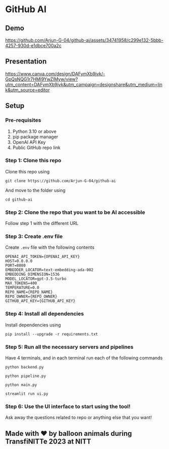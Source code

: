 # GitHub AI

## Demo
https://github.com/Arjun-G-04/github-ai/assets/34741958/c299e132-5bbb-4257-930d-e1dbce700a2c

## Presentation
https://www.canva.com/design/DAFymXb9jvk/-GpQsNQG1r7HMl9YwZlMyw/view?utm_content=DAFymXb9jvk&utm_campaign=designshare&utm_medium=link&utm_source=editor

## Setup

### Pre-requisites
1. Python 3.10 or above
2. pip package manager
3. OpenAI API Key
4. Public GitHub repo link

### Step 1: Clone this repo
Clone this repo using
```
git clone https://github.com/Arjun-G-04/github-ai
```

And move to the folder using
```
cd github-ai
```

### Step 2: Clone the repo that you want to be AI accessible
Follow step 1 with the different URL

### Step 3: Create .env file
Create `.env` file with the following contents
```
OPENAI_API_TOKEN={OPENAI_API_KEY}
HOST=0.0.0.0
PORT=8080
EMBEDDER_LOCATOR=text-embedding-ada-002
EMBEDDING_DIMENSION=1536
MODEL_LOCATOR=gpt-3.5-turbo
MAX_TOKENS=400
TEMPERATURE=0.0
REPO_NAME={REPO_NAME}
REPO_OWNER={REPO_OWNER}
GITHUB_API_KEY={GITHUB_API_KEY}
```

### Step 4: Install all dependencies
Install dependencies using
```
pip install --upgrade -r requirements.txt
```

### Step 5: Run all the necessary servers and pipelines
Have 4 terminals, and in each terminal run each of the following commands
```
python backend.py
```
```
python pipeline.py
```
```
python main.py
```
```
streamlit run ui.py
```

### Step 6: Use the UI interface to start using the tool!
Ask away the questions related to repo or anything else that you want!

## Made with ❤️ by __balloon animals__ during TransfiNITTe 2023 at NITT 
